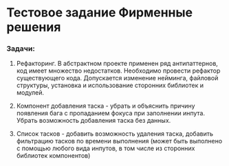 # Тестовое задание Фирменные решения

### Задачи:

1. Рефакторинг. В абстрактном проекте применен ряд антипаттернов, код имеет множество недостатков. Необходимо провести рефактор существующего кода. Допускается изменение нейминга, файловой структуры, установка и использование сторонних библиотек и модулей.

2. Компонент добавления таска - убрать и объяснить причину появления бага с пропаданием фокуса при заполнении инпута. Убрать возможность добавления таска без данных.

3. Список тасков - добавить возможность удаления таска, добавить фильтрацию тасков по времени выполнения (может быть выполнено с помощью любого вида инпутов, в том числе из сторонних библиотек компонентов)
